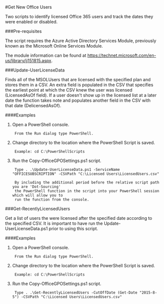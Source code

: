 #Get New Office Users

Two scripts to identify licensed Office 365 users and track the dates they were enabled or disabled.

###Pre-requisites

The script requires the Azure Active Directory Services Module, previously known as the Microsoft Online Services Module.

The module information can be found at https://technet.microsoft.com/en-us/library/jj151815.aspx.

###Update-UserLicenseData

Finds all of the MSOLUsers that are licensed with the specified plan and stores them in a CSV.
An extra field is populated in the CSV that specifies the earliest point at which the CSV
knew the user was licensed (LicensedAsOf field). If a user doesn't show up in the licensed list at a later date
the function takes note and populates another field in the CSV with that date (DelicensedAsOf).

####Examples

1. Open a PowerShell console.

		From the Run dialog type PowerShell.
	
2. Change directory to the location where the PowerShell Script is saved.

		Example: cd C:\PowerShellScripts
	
3. Run the Copy-OfficeGPOSettings.ps1 script.

		Type . .\Update-UserLicenseData.ps1 -ServiceName "OFFICESUBSCRIPTION" -CSVPath "C:\Licensed Users\LicensedUsers.csv"

		By including the additional period before the relative script path you are 'Dot-Sourcing' 
		the PowerShell function in the script into your PowerShell session which will allow you to 
		run the function from the console.
		
###Get-RecentlyLicensedUsers

Get a list of users the were licensed after the specified date according to the specified CSV.
It is important to have run the Update-UserLicenseData.ps1 prior to using this script.

####Examples

1. Open a PowerShell console.

		From the Run dialog type PowerShell.
	
2. Change directory to the location where the PowerShell Script is saved.

		Example: cd C:\PowerShellScripts
	
3. Run the Copy-OfficeGPOSettings.ps1 script.

		Type . .\Get-RecentlyLicensedUsers -CutOffDate (Get-Date "2015-8-5") -CSVPath "C:\Licensed Users\LicensedUsers.csv"
